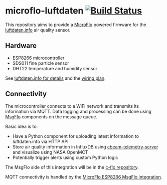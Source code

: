 microflo-luftdaten [![Build Status](https://travis-ci.org/c-base/microflo-luftdaten.svg?branch=master)](https://travis-ci.org/c-base/microflo-luftdaten)
==================

This repository aims to provide a [MicroFlo](http://microflo.org/) powered firmware for the [luftdaten.info](https://luftdaten.info/) air quality sensor.

## Hardware

* ESP8266 microcontroller
* SDS011 fine particle sensor
* DHT22 temperature and humidity sensor

See [luftdaten.info for details](https://luftdaten.info/feinstaubsensor-bauen/) and the [wiring plan](https://raw.githubusercontent.com/opendata-stuttgart/meta/master/files/nodemcu-v3-schaltplan-sds011.jpg).

## Connectivity

The microcontroller connects to a WiFi network and transmits its information via MQTT. Data logging and processing can be done using [MsgFlo](https://msgflo.org/) components on the message queue.

Basic idea is to:

* Have a Python component for uploading latest information to luftdaten.info via HTTP API
* Store air quality information in InfluxDB using [cbeam-telemetry-server](https://github.com/c-base/cbeam-telemetry-server) and visualize using NASA OpenMCT
* Potentially trigger alerts using custom Python logic

The MsgFlo side of this integration will be in the [c-flo repository](https://github.com/c-base/c-flo).

MQTT connectivity is handled by the [MicroFlo ESP8266 MsgFlo integration](https://github.com/microflo/microflo/pull/143).

